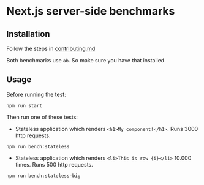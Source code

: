 # Next.js server-side benchmarks

## Installation

Follow the steps in [contributing.md](../contributing.md)

Both benchmarks use `ab`. So make sure you have that installed.

## Usage

Before running the test:

```
npm run start
```

Then run one of these tests:

- Stateless application which renders `<h1>My component!</h1>`. Runs 3000 http requests.
```
npm run bench:stateless
```

- Stateless application which renders `<li>This is row {i}</li>` 10.000 times. Runs 500 http requests.
```
npm run bench:stateless-big
```
